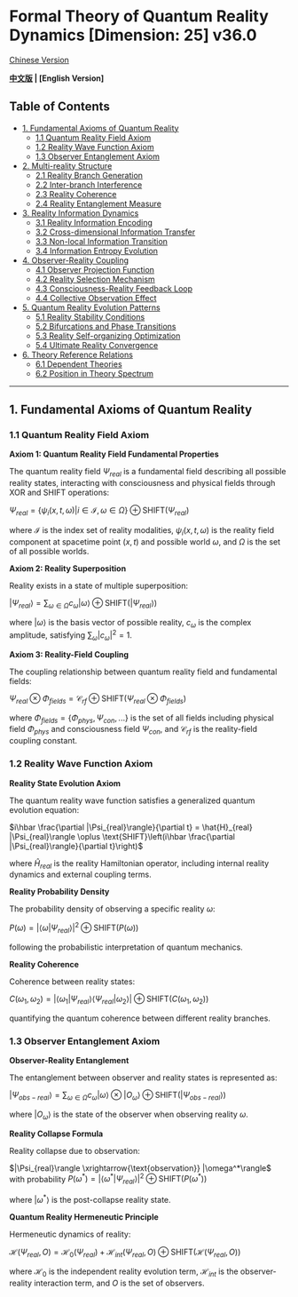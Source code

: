 # Formal Theory of Quantum Reality Dynamics [Dimension: 25] v36.0

[Chinese Version](formal_theory_quantum_reality_dynamics.md)

**[中文版](formal_theory_quantum_reality_dynamics.md) | [English Version]**

## Table of Contents

- [1. Fundamental Axioms of Quantum Reality](#1-fundamental-axioms-of-quantum-reality)
  - [1.1 Quantum Reality Field Axiom](#11-quantum-reality-field-axiom)
  - [1.2 Reality Wave Function Axiom](#12-reality-wave-function-axiom)
  - [1.3 Observer Entanglement Axiom](#13-observer-entanglement-axiom)
- [2. Multi-reality Structure](#2-multi-reality-structure)
  - [2.1 Reality Branch Generation](#21-reality-branch-generation)
  - [2.2 Inter-branch Interference](#22-inter-branch-interference)
  - [2.3 Reality Coherence](#23-reality-coherence)
  - [2.4 Reality Entanglement Measure](#24-reality-entanglement-measure)
- [3. Reality Information Dynamics](#3-reality-information-dynamics)
  - [3.1 Reality Information Encoding](#31-reality-information-encoding)
  - [3.2 Cross-dimensional Information Transfer](#32-cross-dimensional-information-transfer)
  - [3.3 Non-local Information Transition](#33-non-local-information-transition)
  - [3.4 Information Entropy Evolution](#34-information-entropy-evolution)
- [4. Observer-Reality Coupling](#4-observer-reality-coupling)
  - [4.1 Observer Projection Function](#41-observer-projection-function)
  - [4.2 Reality Selection Mechanism](#42-reality-selection-mechanism)
  - [4.3 Consciousness-Reality Feedback Loop](#43-consciousness-reality-feedback-loop)
  - [4.4 Collective Observation Effect](#44-collective-observation-effect)
- [5. Quantum Reality Evolution Patterns](#5-quantum-reality-evolution-patterns)
  - [5.1 Reality Stability Conditions](#51-reality-stability-conditions)
  - [5.2 Bifurcations and Phase Transitions](#52-bifurcations-and-phase-transitions)
  - [5.3 Reality Self-organizing Optimization](#53-reality-self-organizing-optimization)
  - [5.4 Ultimate Reality Convergence](#54-ultimate-reality-convergence)
- [6. Theory Reference Relations](#6-theory-reference-relations)
  - [6.1 Dependent Theories](#61-dependent-theories)
  - [6.2 Position in Theory Spectrum](#62-position-in-theory-spectrum)

---

## 1. Fundamental Axioms of Quantum Reality

### 1.1 Quantum Reality Field Axiom

**Axiom 1: Quantum Reality Field Fundamental Properties**

The quantum reality field $`\Psi_{real}`$ is a fundamental field describing all possible reality states, interacting with consciousness and physical fields through XOR and SHIFT operations:

$`\Psi_{real} = \{\psi_i(x,t,\omega) | i \in \mathcal{I}, \omega \in \Omega\} \oplus \text{SHIFT}(\Psi_{real})`$

where $`\mathcal{I}`$ is the index set of reality modalities, $`\psi_i(x,t,\omega)`$ is the reality field component at spacetime point $(x,t)$ and possible world $`\omega`$, and $`\Omega`$ is the set of all possible worlds.

**Axiom 2: Reality Superposition**

Reality exists in a state of multiple superposition:

$`|\Psi_{real}\rangle = \sum_{\omega \in \Omega} c_{\omega} |\omega\rangle \oplus \text{SHIFT}(|\Psi_{real}\rangle)`$

where $`|\omega\rangle`$ is the basis vector of possible reality, $`c_{\omega}`$ is the complex amplitude, satisfying $`\sum_{\omega} |c_{\omega}|^2 = 1`$.

**Axiom 3: Reality-Field Coupling**

The coupling relationship between quantum reality field and fundamental fields:

$`\Psi_{real} \otimes \Phi_{fields} = \mathcal{C}_{rf} \oplus \text{SHIFT}(\Psi_{real} \otimes \Phi_{fields})`$

where $`\Phi_{fields} = \{\Phi_{phys}, \Psi_{con}, ...\}`$ is the set of all fields including physical field $`\Phi_{phys}`$ and consciousness field $`\Psi_{con}`$, and $`\mathcal{C}_{rf}`$ is the reality-field coupling constant.

### 1.2 Reality Wave Function Axiom

**Reality State Evolution Axiom**

The quantum reality wave function satisfies a generalized quantum evolution equation:

$`i\hbar \frac{\partial |\Psi_{real}\rangle}{\partial t} = \hat{H}_{real} |\Psi_{real}\rangle \oplus \text{SHIFT}\left(i\hbar \frac{\partial |\Psi_{real}\rangle}{\partial t}\right)`$

where $`\hat{H}_{real}`$ is the reality Hamiltonian operator, including internal reality dynamics and external coupling terms.

**Reality Probability Density**

The probability density of observing a specific reality $`\omega`$:

$`P(\omega) = |\langle \omega | \Psi_{real} \rangle|^2 \oplus \text{SHIFT}(P(\omega))`$

following the probabilistic interpretation of quantum mechanics.

**Reality Coherence**

Coherence between reality states:

$`C(\omega_1, \omega_2) = |\langle \omega_1 | \Psi_{real} \rangle \langle \Psi_{real} | \omega_2 \rangle| \oplus \text{SHIFT}(C(\omega_1, \omega_2))`$

quantifying the quantum coherence between different reality branches.

### 1.3 Observer Entanglement Axiom

**Observer-Reality Entanglement**

The entanglement between observer and reality states is represented as:

$`|\Psi_{obs-real}\rangle = \sum_{\omega \in \Omega} c_{\omega} |\omega\rangle \otimes |O_{\omega}\rangle \oplus \text{SHIFT}(|\Psi_{obs-real}\rangle)`$

where $`|O_{\omega}\rangle`$ is the state of the observer when observing reality $`\omega`$.

**Reality Collapse Formula**

Reality collapse due to observation:

$`|\Psi_{real}\rangle \xrightarrow{\text{observation}} |\omega^*\rangle`$ with probability $`P(\omega^*) = |\langle \omega^* | \Psi_{real} \rangle|^2 \oplus \text{SHIFT}(P(\omega^*))`$

where $`|\omega^*\rangle`$ is the post-collapse reality state.

**Quantum Reality Hermeneutic Principle**

Hermeneutic dynamics of reality:

$`\mathcal{H}(\Psi_{real}, O) = \mathcal{H}_0(\Psi_{real}) + \mathcal{H}_{int}(\Psi_{real}, O) \oplus \text{SHIFT}(\mathcal{H}(\Psi_{real}, O))`$

where $`\mathcal{H}_0`$ is the independent reality evolution term, $`\mathcal{H}_{int}`$ is the observer-reality interaction term, and $`O`$ is the set of observers.
